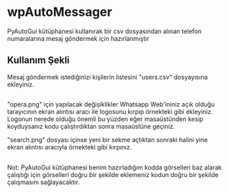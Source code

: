 # wpAutoMessager
PyAutoGui kütüphanesi kullanırak bir csv dosyasından alınan telefon numaralarına mesaj göndermek için hazırlanmıştır

Kullanım Şekli
-------------
Mesaj göndermek istediğinizi kişilerin listesini "users.csv" dosyayısına ekleyiniz.
##
"opera.png" için yapılacak değişiklikler
Whatsapp Web'ininiz açık olduğu tarayıcının ekran alıntısı aracı ile logosunu kırpıp örnekteki gibi ekleyiniz. Logonun nerede olduğu önemli bu yüzden eğer masaüstünden kesip koyduysanız kodu çalıştırdıktan sonra masaüstüne geçiniz. 

"search.png" dosyası içinse yeni bir sekme açtıktan sonraki halini yine ekran alıntısı aracıyla örnekteki gibi kırpınız. 
##
Not: PyAutoGui kütüphanesi benim hazırladığım kodda görselleri baz alarak çalıştığı için görselleri doğru bir şekilde eklemeniz kodun doğru bir şekilde çalışmasını sağlayacaktır. 
